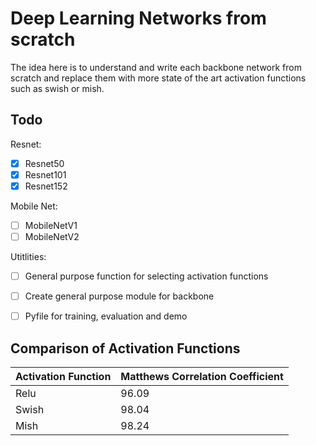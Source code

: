 # Deep Learning Networks from scratch
The idea here is to understand and write each backbone network from scratch and replace them with more state of the art activation functions such as swish or mish.

## Todo
Resnet:

- [x] Resnet50
- [x] Resnet101
- [x] Resnet152

Mobile Net:

- [ ] MobileNetV1
- [ ] MobileNetV2

Utitlities:
- [ ] General purpose function for selecting activation functions
- [ ] Create general purpose module for backbone
- [ ] Pyfile for training, evaluation and demo


## Comparison of Activation Functions
| Activation Function | Matthews Correlation Coefficient |
|---------------------|----------------------------------|
| Relu                | 96.09                            |
| Swish               | 98.04                            |
| Mish                | 98.24                            | 